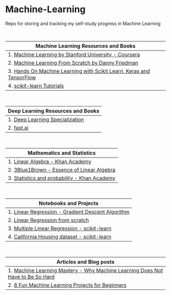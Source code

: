 # Machine-Learning
Repo for storing and tracking my self-study progress in Machine Learning

<br>

| Machine Learning Resources and Books |
| ------------------------------------ |
| 1. [Machine Learning by Stanford University - Coursera](https://www.coursera.org/learn/machine-learning) |
| 2. [Machine Learning From Scratch by Danny Friedman](https://dafriedman97.github.io/mlbook/content/introduction.html) |
| 3. [Hands On Machine Learning with Scikit Learn, Keras and TensorFlow](https://www.amazon.com/Hands-Machine-Learning-Scikit-Learn-TensorFlow/dp/1492032646/ref=pd_lpo_1?pd_rd_i=1492032646&psc=1) |
| 4. [scikit-learn Tutorials](https://scikit-learn.org/stable/tutorial/#) |

<br>

| Deep Learning Resources and Books |
| --------------------------------- |
| 1. [Deep Learning Specialization](https://www.deeplearning.ai/program/deep-learning-specialization/) |
| 2. [fast.ai](https://www.fast.ai/) |

<br>

| Mathematics and Statistics |
| -------------------------- |
| 1. [Linear Algebra - Khan Academy](https://www.khanacademy.org/math/linear-algebra) |
| 2. [3Blue1Brown - Essence of Linear Algebra](https://www.3blue1brown.com/topics/linear-algebra) |
| 3. [Statistics and probability - Khan Academy](https://www.khanacademy.org/math/statistics-probability) |

<br>

| Notebooks and Projects |
| ---------------------- |
| 1. [Linear Regression - Gradient Descent Algorithm](https://github.com/murilogustineli/Machine-Learning/blob/main/1.Linear-Regression%26Gradient-Descent/Gradient_Descent_Algorithm.ipynb) |
| 2. [Linear Regression from scratch](https://github.com/murilogustineli/Machine-Learning/blob/main/1.Linear-Regression%26Gradient-Descent/LinearRegression.ipynb) |
| 3. [Multiple Linear Regression - scikit-learn](https://github.com/murilogustineli/Machine-Learning/blob/main/2.Multiple-Linear-Regression/Multiple_Regression_scikit-learn.ipynb) |
| 4. [California Housing dataset - scikit-learn](https://github.com/murilogustineli/Machine-Learning/blob/main/2.Multiple-Linear-Regression/California_Housing_dataset_scikit-learn.ipynb) |

<br>

| Articles and Blog posts |
| ----------------------- |
| 1. [Machine Learning Mastery - Why Machine Learning Does Not Have to Be So Hard](https://machinelearningmastery.com/youre-wrong-machine-learning-not-hard/) |
| 2. [8 Fun Machine Learning Projects for Beginners](https://elitedatascience.com/machine-learning-projects-for-beginners)



